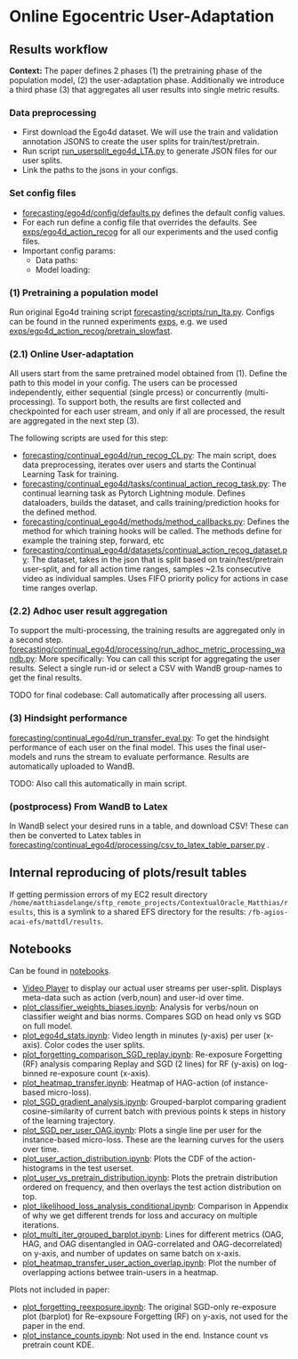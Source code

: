 # Online Egocentric User-Adaptation

## Results workflow

**Context:** The paper defines 2 phases (1) the pretraining phase of the population model, (2) the user-adaptation
phase.
Additionally we introduce a third phase (3) that aggregates all user results into single metric results.

### Data preprocessing

- First download the Ego4d dataset. We will use the train and validation annotation JSONS to create the user splits for
  train/test/pretrain.
- Run script [run_usersplit_ego4d_LTA.py](forecasting/continual_ego4d/run_usersplit_ego4d_LTA.py) to generate JSON files
  for our user splits.
- Link the paths to the jsons in your configs.

### Set config files

- [forecasting/ego4d/config/defaults.py](forecasting/ego4d/config/defaults.py) defines the default config values.
- For each run define a config file that overrides the defaults. See [exps/ego4d_action_recog](exps/ego4d_action_recog)
  for all our experiments and the used config files.
- Important config params:
    - Data paths:
    - Model loading:

### (1) Pretraining a population model

Run original Ego4d training script [forecasting/scripts/run_lta.py](forecasting/scripts/run_lta.py).
Configs can be found in the runned experiments [exps](exps), e.g. we
used [exps/ego4d_action_recog/pretrain_slowfast](exps/ego4d_action_recog/pretrain_slowfast).

### (2.1) Online User-adaptation

All users start from the same pretrained model obtained from (1).
Define the path to this model in your config.
The users can be processed independently, either sequential (single prcess) or concurrently (multi-processing).
To support both, the results are first collected and checkpointed for each user stream, and only if all are processed,
the result are aggregated in the next step (3).

The following scripts are used for this step:

- [forecasting/continual_ego4d/run_recog_CL.py](forecasting/continual_ego4d/run_recog_CL.py): The main script, does data
  preprocessing, iterates over users and starts the Continual Learning Task for training.
- [forecasting/continual_ego4d/tasks/continual_action_recog_task.py](forecasting/continual_ego4d/tasks/continual_action_recog_task.py):
  The continual learning task as Pytorch Lightning module. Defines dataloaders, builds the dataset, and calls
  training/prediction hooks for the defined method.
- [forecasting/continual_ego4d/methods/method_callbacks.py](forecasting/continual_ego4d/methods/method_callbacks.py):
  Defines the method for which training hooks will be called. The methods define for example the training step, forward,
  etc
- [forecasting/continual_ego4d/datasets/continual_action_recog_dataset.py](forecasting/continual_ego4d/datasets/continual_action_recog_dataset.py):
  The dataset, takes in the json that is split based on train/test/pretrain user-split, and for all action time ranges,
  samples ~2.1s consecutive video as individual samples. Uses FIFO priority policy for actions in case time ranges
  overlap.

### (2.2) Adhoc user result aggregation

To support the multi-processing, the training results are aggregated only in a second step.
[forecasting/continual_ego4d/processing/run_adhoc_metric_processing_wandb.py](forecasting/continual_ego4d/processing/run_adhoc_metric_processing_wandb.py):
More specifically: You can call this script for aggregating the user results.
Select a single run-id or select a CSV with WandB group-names to get the final results.

TODO for final codebase: Call automatically after processing all users.

### (3) Hindsight performance

[forecasting/continual_ego4d/run_transfer_eval.py](forecasting/continual_ego4d/run_transfer_eval.py): To get the
hindsight performance of each user on the final model.
This uses the final user-models and runs the stream to evaluate performance.
Results are automatically uploaded to WandB.

TODO: Also call this automatically in main script.

### (postprocess) From WandB to Latex

In WandB select your desired runs in a table, and download CSV!
These can then be converted to Latex tables
in [forecasting/continual_ego4d/processing/csv_to_latex_table_parser.py](forecasting/continual_ego4d/processing/csv_to_latex_table_parser.py)
.

## Internal reproducing of plots/result tables

If getting permission errors of my EC2 result
directory `/home/matthiasdelange/sftp_remote_projects/ContextualOracle_Matthias/results`, this is a symlink to a shared
EFS directory for the results: `/fb-agios-acai-efs/mattdl/results`.

## Notebooks

Can be found in [notebooks](notebooks).

- [Video Player](notebooks/ego4d_OnlineActionRecog_video_player.ipynb) to display our actual user streams per
  user-split. Displays meta-data such as action (verb,noun) and user-id over time.
- [plot_classifier_weights_biases.ipynb](notebooks/): Analysis for verbs/noun on classifier weight and bias norms.
  Compares SGD on head only vs SGD on full model.
- [plot_ego4d_stats.ipynb](notebooks/): Video length in minutes (y-axis) per user (x-axis). Color codes the user splits.
- [plot_forgetting_comparison_SGD_replay.ipynb](notebooks/): Re-exposure Forgetting (RF) analysis comparing Replay and
  SGD (2 lines) for RF (y-axis) on log-binned re-exposure count (x-axis).
- [plot_heatmap_transfer.ipynb](notebooks/): Heatmap of HAG-action (of instance-based micro-loss).
- [plot_SGD_gradient_analysis.ipynb](notebooks/): Grouped-barplot comparing gradient cosine-similarity of current batch
  with previous points k steps in history of the learning trajectory.
- [plot_SGD_per_user_OAG.ipynb](notebooks/): Plots a single line per user for the instance-based micro-loss. These are
  the learning curves for the users over time.
- [plot_user_action_distribution.ipynb](notebooks/): Plots the CDF of the action-histograms in the test userset.
- [plot_user_vs_pretrain_distribution.ipynb](notebooks/): Plots the pretrain distribution ordered on frequency, and then
  overlays the test action distribution on top.
- [plot_likelihood_loss_analysis_conditional.ipynb](notebooks/): Comparison in Appendix of why we get different trends
  for loss and accuracy on multiple iterations.
- [plot_multi_iter_grouped_barplot.ipynb](notebooks/plot_multi_iter_grouped_barplot.ipynb): Lines for different
  metrics (OAG, HAG, and OAG disentangled in OAG-correlated and OAG-decorrelated) on y-axis, and number of updates on
  same batch on x-axis.
- [plot_heatmap_transfer_user_action_overlap.ipynb](notebooks/plot_heatmap_transfer_user_action_overlap.ipynb): Plot the
  number of overlapping actions betwee train-users in a heatmap.

Plots not included in paper:

- [plot_forgetting_reexposure.ipynb](notebooks/): The original SGD-only re-exposure plot (barplot) for Re-expsoure
  Forgetting (RF) on y-axis, not used for the paper in the end.
- [plot_instance_counts.ipynb](notebooks/): Not used in the end. Instance count vs pretrain count KDE.

